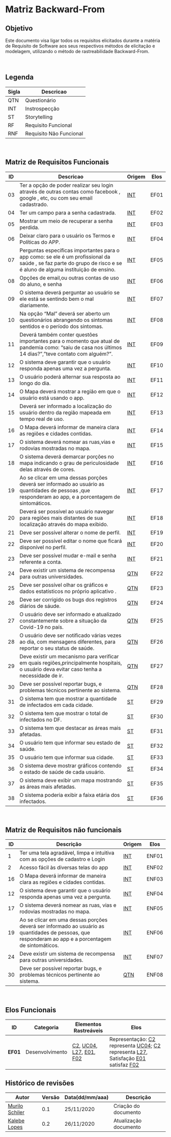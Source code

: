 # Matriz Backward-From

## Objetivo
Este documento visa ligar todos os requisitos elicitados durante a matéria de Requisito de Software aos seus respectivos métodos de elicitação e modelagem, utilizando o método de rastreabilidade Backward-From.

<br>

## Legenda
| Sigla | Descricao | 
| -- | --------- |
| QTN | Questionário |
| INT | Instrospecção |
| ST | Storytelling |
| RF | Requisito Funcional |
| RNF | Requisito Não Funcional |

<br>

## Matriz de Requisitos Funcionais

| ID | Descricao | Origem | Elos |
| -- | --------- | ------ | ---- |
| 03 |Ter a opção de poder realizar seu login através de outras contas como facebook , google , etc, ou com seu email cadastrado. |  [INT](https://requisitos-de-software.github.io/2020.1-GuardioesdaSaude//elicitacao/elicitacao_tecnicas/Introspeccao/)| EF01 |
| 04 |Ter um campo para a senha cadastrada. |  [INT](https://requisitos-de-software.github.io/2020.1-GuardioesdaSaude//elicitacao/elicitacao_tecnicas/Introspeccao/)| EF02 |
| 05 |Mostrar um meio de recuperar a senha perdida. |  [INT](https://requisitos-de-software.github.io/2020.1-GuardioesdaSaude//elicitacao/elicitacao_tecnicas/Introspeccao/)| EF03 |
| 06 |Deixar claro para o usuário os Termos e Políticas do APP. |  [INT](https://requisitos-de-software.github.io/2020.1-GuardioesdaSaude//elicitacao/elicitacao_tecnicas/Introspeccao/)| EF04 |
| 07 |Perguntas específicas importantes para o app como: se ele é um profissional da saúde , se faz parte do grupo de risco e se é aluno de alguma instituição de ensino. |  [INT](https://requisitos-de-software.github.io/2020.1-GuardioesdaSaude//elicitacao/elicitacao_tecnicas/Introspeccao/)| EF05 |
| 08 |Opções de email,ou outras contas de uso do aluno, e senha |  [INT](https://requisitos-de-software.github.io/2020.1-GuardioesdaSaude//elicitacao/elicitacao_tecnicas/Introspeccao/)| EF06 |
| 09 |O sistema deverá perguntar ao usuário se ele está se sentindo bem o mal diariamente. |  [INT](https://requisitos-de-software.github.io/2020.1-GuardioesdaSaude//elicitacao/elicitacao_tecnicas/Introspeccao/)| EF07 |
| 10 |Na opção “Mal” deverá ser aberto um questionários abrangendo os sintomas sentidos e o período dos sintomas. |  [INT](https://requisitos-de-software.github.io/2020.1-GuardioesdaSaude//elicitacao/elicitacao_tecnicas/Introspeccao/)| EF08 |
| 11 |	Deverá também conter questões importantes para o momento que atual de pandemia como: “saiu de casa nos últimos 14 dias?”,”teve contato com alguém?”. |  [INT](https://requisitos-de-software.github.io/2020.1-GuardioesdaSaude//elicitacao/elicitacao_tecnicas/Introspeccao/)| EF09 |
| 12 |O sistema deve garantir que o usuário responda apenas uma vez a pergunta. |  [INT](https://requisitos-de-software.github.io/2020.1-GuardioesdaSaude//elicitacao/elicitacao_tecnicas/Introspeccao/)| EF10 |
| 13 |O usuário poderá alternar sua resposta ao longo do dia.|  [INT](https://requisitos-de-software.github.io/2020.1-GuardioesdaSaude//elicitacao/elicitacao_tecnicas/Introspeccao/)| EF11 |
| 14 |O Mapa deverá mostrar a região em que o usuário está usando o app.|  [INT](https://requisitos-de-software.github.io/2020.1-GuardioesdaSaude//elicitacao/elicitacao_tecnicas/Introspeccao/)| EF12 |
| 15 |Deverá ser informado a localização do usuário dentro da região mapeada em tempo real de uso.|  [INT](https://requisitos-de-software.github.io/2020.1-GuardioesdaSaude//elicitacao/elicitacao_tecnicas/Introspeccao/)| EF13 |
| 16 |O Mapa deverá informar de maneira clara as regiões e cidades contidas.|  [INT](https://requisitos-de-software.github.io/2020.1-GuardioesdaSaude//elicitacao/elicitacao_tecnicas/Introspeccao/)| EF14 |
| 17 |O sistema deverá nomear as ruas,vias e rodovias mostradas no mapa.|  [INT](https://requisitos-de-software.github.io/2020.1-GuardioesdaSaude//elicitacao/elicitacao_tecnicas/Introspeccao/)| EF15 |
| 18 |O sistema deverá demarcar porções no mapa indicando o grau de periculosidade delas através de cores.|  [INT](https://requisitos-de-software.github.io/2020.1-GuardioesdaSaude//elicitacao/elicitacao_tecnicas/Introspeccao/)| EF16 |
| 19 |	Ao se clicar em uma dessas porções deverá ser informado ao usuário as quantidades de pessoas ,que responderam ao app, e a porcentagem de sintomáticos.|  [INT](https://requisitos-de-software.github.io/2020.1-GuardioesdaSaude//elicitacao/elicitacao_tecnicas/Introspeccao/)| EF17 |
| 20 |	Deverá ser possível ao usuário navegar para regiões mais distantes de sua localização através do mapa exibido.|  [INT](https://requisitos-de-software.github.io/2020.1-GuardioesdaSaude//elicitacao/elicitacao_tecnicas/Introspeccao/)| EF18 |
| 21 |	Deve ser possível alterar o nome de perfil.|  [INT](https://requisitos-de-software.github.io/2020.1-GuardioesdaSaude//elicitacao/elicitacao_tecnicas/Introspeccao/)| EF19 |
| 22 |	Deve ser possível editar o nome que ficará disponível no perfil.|  [INT](https://requisitos-de-software.github.io/2020.1-GuardioesdaSaude//elicitacao/elicitacao_tecnicas/Introspeccao/)| EF20 |
| 23 |	Deve ser possível mudar e-mail e senha referente a conta.|  [INT](https://requisitos-de-software.github.io/2020.1-GuardioesdaSaude//elicitacao/elicitacao_tecnicas/Introspeccao/)| EF21 |
| 24 |	Deve existir um sistema de recompensa para outras universidades.|  [QTN](https://requisitos-de-software.github.io/2020.1-GuardioesdaSaude//elicitacao/elicitacao_tecnicas/questionario/)| EF22 |
| 25 |	Deve ser possível olhar os gráficos e dados estatísticos no próprio aplicativo .|  [QTN](https://requisitos-de-software.github.io/2020.1-GuardioesdaSaude//elicitacao/elicitacao_tecnicas/questionario/)| EF23 |
| 26 |	Deve ser corrigido os bugs dos registros diários de sáude.|  [QTN](https://requisitos-de-software.github.io/2020.1-GuardioesdaSaude//elicitacao/elicitacao_tecnicas/questionario/)| EF24 |
| 27 |O usuário deve ser informado e atualizado constantemente sobre a situação da Covid-19 no país.|  [QTN](https://requisitos-de-software.github.io/2020.1-GuardioesdaSaude//elicitacao/elicitacao_tecnicas/questionario/)| EF25 |
| 28 |	O usuário deve ser notificado várias vezes ao dia, com mensagens diferentes, para reportar o seu status de saúde.   |  [QTN](https://requisitos-de-software.github.io/2020.1-GuardioesdaSaude//elicitacao/elicitacao_tecnicas/questionario/)| EF26 |
| 29 |	Deve existir um mecanismo para verificar em quais regiões,principalmente hospitais, o usuário deva evitar caso tenha a necessidade de ir.   |  [QTN](https://requisitos-de-software.github.io/2020.1-GuardioesdaSaude//elicitacao/elicitacao_tecnicas/questionario/)| EF27 |
| 30 |	Deve ser possível reportar bugs, e problemas técnicos pertinente ao sistema.   |  [QTN](https://requisitos-de-software.github.io/2020.1-GuardioesdaSaude//elicitacao/elicitacao_tecnicas/questionario/)| EF28 |
| 31 |	O sistema tem que mostrar a quantidade de infectados em cada cidade.   |  [ST](https://requisitos-de-software.github.io/2020.1-GuardioesdaSaude/elicitacao/elicitacao_tecnicas/storytelling/)| EF29 |
| 32 |	O sistema tem que mostrar o total de infectados no DF.   |  [ST](https://requisitos-de-software.github.io/2020.1-GuardioesdaSaude/elicitacao/elicitacao_tecnicas/storytelling/)| EF30 |
| 33 |	O sistema tem que destacar as áreas mais afetadas.   |  [ST](https://requisitos-de-software.github.io/2020.1-GuardioesdaSaude/elicitacao/elicitacao_tecnicas/storytelling/)| EF31 |
| 34 |	O usuário tem que informar seu estado de saúde.   |  [ST](https://requisitos-de-software.github.io/2020.1-GuardioesdaSaude/elicitacao/elicitacao_tecnicas/storytelling/)| EF32 |
| 35 |	O usuário tem que informar sua cidade.  |  [ST](https://requisitos-de-software.github.io/2020.1-GuardioesdaSaude/elicitacao/elicitacao_tecnicas/storytelling/)| EF33 |
| 36 |	O sistema deve mostrar gráficos contendo o estado de saúde de cada usuário.  |  [ST](https://requisitos-de-software.github.io/2020.1-GuardioesdaSaude/elicitacao/elicitacao_tecnicas/storytelling/)| EF34 |
| 37 |	O sistema deve exibir um mapa mostrando as áreas mais afetadas. |  [ST](https://requisitos-de-software.github.io/2020.1-GuardioesdaSaude/elicitacao/elicitacao_tecnicas/storytelling/)| EF35 |
| 38 |		O sistema poderia exibir a faixa etária dos infectados. |  [ST](https://requisitos-de-software.github.io/2020.1-GuardioesdaSaude/elicitacao/elicitacao_tecnicas/storytelling/)| EF36 |

<br>

## Matriz de Requisitos não funcionais

| ID | Descrição | Origem | Elos |
| ---- | --- | --- | --- |
| 1 | Ter uma tela agradável, limpa e intuitiva com as opções de cadastro e Login | [INT](https://requisitos-de-software.github.io/2020.1-GuardioesdaSaude//elicitacao/elicitacao_tecnicas/Introspeccao/)| ENF01 |
| 2 | Acesso fácil às diversas telas do app |  [INT](https://requisitos-de-software.github.io/2020.1-GuardioesdaSaude//elicitacao/elicitacao_tecnicas/Introspeccao/)| ENF02 |
| 16 | O Mapa deverá informar de maneira clara as regiões e cidades contidas. | [INT](https://requisitos-de-software.github.io/2020.1-GuardioesdaSaude//elicitacao/elicitacao_tecnicas/Introspeccao/) | ENF03 |
| 12 | O sistema deve garantir que o usuário responda apenas uma vez a pergunta. | [INT](https://requisitos-de-software.github.io/2020.1-GuardioesdaSaude//elicitacao/elicitacao_tecnicas/Introspeccao/) | ENF04 |
| 17 | O sistema deverá nomear as ruas, vias e rodovias mostradas no mapa. | [INT](https://requisitos-de-software.github.io/2020.1-GuardioesdaSaude//elicitacao/elicitacao_tecnicas/Introspeccao/) | ENF05 |
| 19 | Ao se clicar em uma dessas porções deverá ser informado ao usuário as quantidades de pessoas, que responderam ao app e a porcentagem de sintomáticos. | [INT](https://requisitos-de-software.github.io/2020.1-GuardioesdaSaude//elicitacao/elicitacao_tecnicas/Introspeccao/) | ENF06 |
| 24 | Deve existir um sistema de recompensa para outras universidades. | [INT](https://requisitos-de-software.github.io/2020.1-GuardioesdaSaude//elicitacao/elicitacao_tecnicas/Introspeccao/) | ENF07 |
| 30 | Deve ser possível reportar bugs, e problemas técnicos pertinente ao sistema. | [QTN](https://requisitos-de-software.github.io/2020.1-GuardioesdaSaude//elicitacao/elicitacao_tecnicas/questionario/) | ENF08 |

<br>

## Elos Funcionais 
| ID | Categoria | Elementos Rastreáveis | Elos |
| ---- | --- | --- | --- |
| **EF01** | Desenvolvimento | [C2](https://requisitos-de-software.github.io/2020.1-GuardioesdaSaude/modelagem/cenarios/#c2), [UC04](https://requisitos-de-software.github.io/2020.1-GuardioesdaSaude/modelagem/dcu/#uc4), [L27](https://github.com/Requisitos-de-Software/2020.1-GuardioesdaSaude/blob/master/docs/modelagem/lexicos.md#l27---login), [E01](https://github.com/Requisitos-de-Software/2020.1-GuardioesdaSaude/blob/master/docs/modelagem/backlog.md), [F02](https://github.com/Requisitos-de-Software/2020.1-GuardioesdaSaude/blob/master/docs/modelagem/backlog.md)	| Representação: [C2](https://requisitos-de-software.github.io/2020.1-GuardioesdaSaude/modelagem/cenarios/#c2) representa [UC04](https://requisitos-de-software.github.io/2020.1-GuardioesdaSaude/modelagem/dcu/#uc4); [C2](https://requisitos-de-software.github.io/2020.1-GuardioesdaSaude/modelagem/cenarios/#c2) representa [L27](https://github.com/Requisitos-de-Software/2020.1-GuardioesdaSaude/blob/master/docs/modelagem/lexicos.md#l27---login), Satisfação [E01](https://github.com/Requisitos-de-Software/2020.1-GuardioesdaSaude/blob/master/docs/modelagem/backlog.md) satisfaz [F02](https://github.com/Requisitos-de-Software/2020.1-GuardioesdaSaude/blob/master/docs/modelagem/backlog.md) |


## **Histórico de revisões**
Autor | Versão | Data(dd/mm/aaa) | Descrição 
---- | ----------- | ------ | ---------
[Murilo Schiler](https://github.com/muriloschiler) | 0.1 | 25/11/2020 | Criação do documento|
[Kalebe Lopes](https://github.com/KalebeLopes) | 0.2 | 26/11/2020 | Atualização documento |
